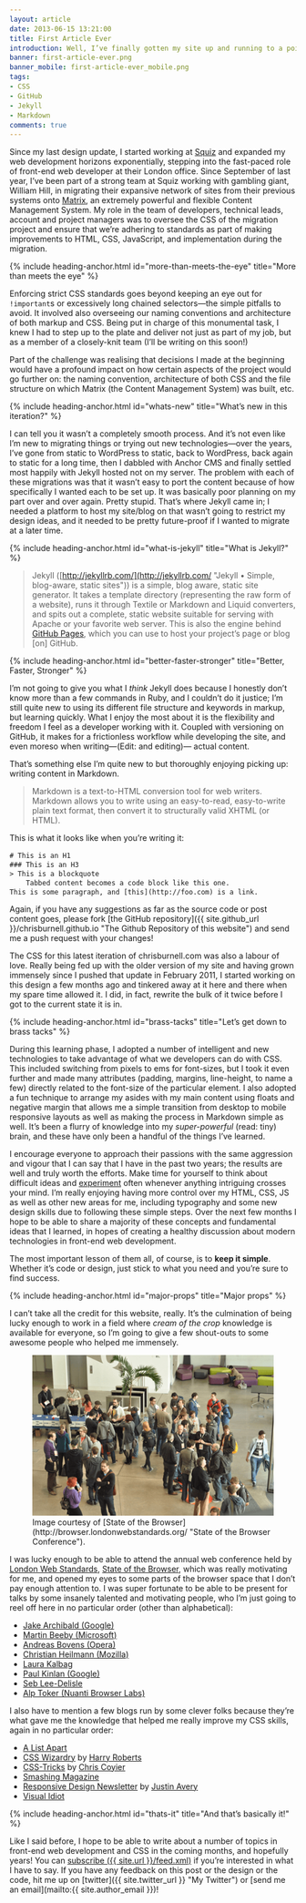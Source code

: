```yaml
---
layout: article
date: 2013-06-15 13:21:00
title: First Article Ever
introduction: Well, I’ve finally gotten my site up and running to a point where I can consider it to be a success. What was the process, and what did it involve? What mistakes did I make that you can avoid?
banner: first-article-ever.png
banner_mobile: first-article-ever_mobile.png
tags:
- CSS
- GitHub
- Jekyll
- Markdown
comments: true
---
```


Since my last design update, I started working at [Squiz](http://squiz.net/uk "Squiz UK") and expanded my web development horizons exponentially, stepping into the fast-paced role of front-end web developer at their London office. Since September of last year, I’ve been part of a strong team at Squiz working with gambling giant, William Hill, in migrating their expansive network of sites from their previous systems onto [Matrix](http://www.squiz.net/uk/suite/matrix "Squiz Matrix"), an extremely powerful and flexible Content Management System. My role in the team of developers, technical leads, account and project managers was to oversee the CSS of the migration project and ensure that we’re adhering to standards as part of making improvements to HTML, CSS, JavaScript, and implementation during the migration.

{% include heading-anchor.html id="more-than-meets-the-eye" title="More than meets the eye" %}

Enforcing strict CSS standards goes beyond keeping an eye out for <code>!important</code>s or excessively long chained selectors&mdash;the simple pitfalls to avoid. It involved also overseeing our naming conventions and architecture of both markup and CSS. Being put in charge of this monumental task, I knew I had to step up to the plate and deliver not just as part of my job, but as a member of a closely-knit team (I’ll be writing on this soon!)

Part of the challenge was realising that decisions I made at the beginning would have a profound impact on how certain aspects of the project would go further on: the naming convention, architecture of both CSS and the file structure on which Matrix (the Content Management System) was built, etc.

{% include heading-anchor.html id="whats-new" title="What’s new in this iteration?" %}

I can tell you it wasn’t a completely smooth process. And it’s not even like I’m new to migrating things or trying out new technologies&mdash;over the years, I’ve gone from static to WordPress to static, back to WordPress, back again to static for a long time, then I dabbled with Anchor CMS and finally settled most happily with Jekyll hosted not on my server. The problem with each of these migrations was that it wasn’t easy to port the content because of how specifically I wanted each to be set up. It was basically poor planning on my part over and over again. Pretty stupid. That’s where Jekyll came in; I needed a platform to host my site/blog on that wasn’t going to restrict my design ideas, and it needed to be pretty future-proof if I wanted to migrate at a later time.

{% include heading-anchor.html id="what-is-jekyll" title="What is Jekyll?" %}

> Jekyll ([http://jekyllrb.com/](http://jekyllrb.com/ "Jekyll &bull; Simple, blog-aware, static sites")) is a simple, blog aware, static site generator. It takes a template directory (representing the raw form of a website), runs it through Textile or Markdown and Liquid converters, and spits out a complete, static website suitable for serving with Apache or your favorite web server. This is also the engine behind [GitHub Pages](http://pages.github.com "Github Pages"), which you can use to host your project’s page or blog \[on\] GitHub.

{% include heading-anchor.html id="better-faster-stronger" title="Better, Faster, Stronger" %}

I’m not going to give you what I *think* Jekyll does because I honestly don’t know more than a few commands in Ruby, and I couldn’t do it justice; I’m still quite new to using its different file structure and keywords in markup, but learning quickly. What I enjoy the most about it is the flexibility and freedom I feel as a developer working with it. Coupled with versioning on GitHub, it makes for a frictionless workflow while developing the site, and even moreso when writing&mdash;<span class="gray">(Edit: and editing)</span>&mdash; actual content.

That’s something else I’m quite new to but thoroughly enjoying picking up: writing content in Markdown.

> Markdown is a text-to-HTML conversion tool for web writers. Markdown allows you to write using an easy-to-read, easy-to-write plain text format, then convert it to structurally valid XHTML (or HTML).

This is what it looks like when you’re writing it:

    # This is an H1
    ### This is an H3
    > This is a blockquote
        Tabbed content becomes a code block like this one.
    This is some paragraph, and [this](http://foo.com) is a link.

<aside><p>Again, if you have any suggestions as far as the source code or post content goes, please fork [the GitHub repository]({{ site.github_url }}/chrisburnell.github.io "The Github Repository of this website") and send me a push request with your changes!</p></aside>

The CSS for this latest iteration of chrisburnell.com was also a labour of love. Really being fed up with the older version of my site and having grown immensely since I pushed that update in February 2011, I started working on this design a few months ago and tinkered away at it here and there when my spare time allowed it. I did, in fact, rewrite the bulk of it twice before I got to the current state it is in.

{% include heading-anchor.html id="brass-tacks" title="Let’s get down to brass tacks" %}

During this learning phase, I adopted a number of intelligent and new technologies to take advantage of what we developers can do with CSS. This included switching from pixels to ems for font-sizes, but I took it even further and made many attributes (padding, margins, line-height, to name a few) directly related to the font-size of the particular element. I also adopted a fun technique to arrange my asides with my main content using floats and negative margin that allows me a simple transition from desktop to mobile responsive layouts as well as making the process in Markdown simple as well. It’s been a flurry of knowledge into my *super-powerful* (read: tiny) brain, and these have only been a handful of the things I’ve learned.

I encourage everyone to approach their passions with the same aggression and vigour that I can say that I have in the past two years; the results are well and truly worth the efforts. Make time for yourself to think about difficult ideas and [experiment](http://codepen.io "Codepen") often whenever anything intriguing crosses your mind. I’m really enjoying having more control over my HTML, CSS, JS as well as other new areas for me, including typography and some new design skills due to following these simple steps. Over the next few months I hope to be able to share a majority of these concepts and fundamental ideas that I learned, in hopes of creating a healthy discussion about modern technologies in front-end web development.

The most important lesson of them all, of course, is to **keep it simple**. Whether it’s code or design, just stick to what you need and you’re sure to find success.

{% include heading-anchor.html id="major-props" title="Major props" %}

I can’t take all the credit for this website, really. It’s the culmination of being lucky enough to work in a field where *cream of the crop* knowledge is available for everyone, so I’m going to give a few shout-outs to some awesome people who helped me immensely.

<aside><figure><img src="/images/content/sotb-2013.png" class="rounded" alt="Photo of SOTB 2013" role="presentation"><figcaption>Image courtesy of [State of the Browser](http://browser.londonwebstandards.org/ "State of the Browser Conference").</figcaption></figure></aside>

I was lucky enough to be able to attend the annual web conference held by [London Web Standards](http://londonwebstandards.org/ "London Web Standards"), [State of the Browser](http://browser.londonwebstandards.org/ "State of the Browser Conference"), which was really motivating for me, and opened my eyes to some parts of the browser space that I don’t pay enough attention to. I was super fortunate to be able to be present for talks by some insanely talented and motivating people, who I’m just going to reel off here in no particular order (other than alphabetical):

- [Jake Archibald (Google)](http://www.jakearchibald.com/ "Jake Archibald (Google)")
- [Martin Beeby (Microsoft)](http://blogs.msdn.com/b/thebeebs/ "Martin Beeby (Microsoft)")
- [Andreas Bovens (Opera)](http://dev.opera.com/ "Andreas Bovens (Opera)")
- [Christian Heilmann (Mozilla)](http://christianheilmann.com/ "Christian Heilmann (Mozilla)")
- [Laura Kalbag](http://laurakalbag.com/ "Laura Kalbag")
- [Paul Kinlan (Google)](http://paul.kinlan.me/ "Paul Kinlan (Google)")
- [Seb Lee-Delisle](http://seb.ly/ "Seb Lee-Delisle")
- [Alp Toker (Nuanti Browser Labs)](http://www.atoker.com/ "Alp Toker (Nuanti Browser Labs)")

I also have to mention a few blogs run by some clever folks because they’re what gave me the knowledge that helped me really improve my CSS skills, again in no particular order:

- [A List Apart](http://alistapart.com/ "A List Apart")
- [CSS Wizardry](http://csswizardry.com/ "CSS Wizardry") by [Harry Roberts](https://twitter.com/csswizardry "Harry Roberts")
- [CSS-Tricks](http://css-tricks.com/ "CSS-Tricks") by [Chris Coyier](https://twitter.com/chriscoyier "Chris Coyier")
- [Smashing Magazine](http://www.smashingmagazine.com/ "Smashing Magazine")
- [Responsive Design Newsletter](http://responsivedesignweekly.com/ "Responsive Design Newsletter") by [Justin Avery](http://surfthedream.com.au/ "Justin Avery")
- [Visual Idiot](http://visualidiot.com/ "Visual Idiot")

{% include heading-anchor.html id="thats-it" title="And that’s basically it!" %}

Like I said before, I hope to be able to write about a number of topics in front-end web development and CSS in the coming months, and hopefully years! You can [subscribe ({{ site.url }}/feed.xml)](/feed.xml "My RSS Feed") if you’re interested in what I have to say. If you have any feedback on this post or the design or the code, hit me up on [twitter]({{ site.twitter_url }} "My Twitter") or [send me an email](mailto:{{ site.author_email }})!
